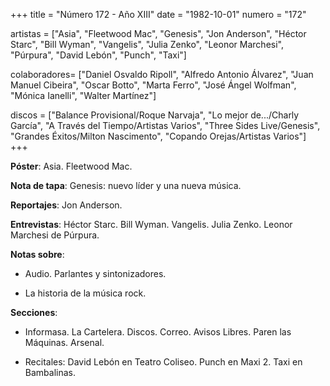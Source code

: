 +++
title = "Número 172 - Año XIII"
date = "1982-10-01"
numero = "172"

artistas = ["Asia", "Fleetwood Mac", "Genesis", "Jon Anderson", "Héctor Starc", "Bill Wyman", "Vangelis", "Julia Zenko", "Leonor Marchesi", "Púrpura", "David Lebón", "Punch", "Taxi"]

colaboradores= ["Daniel Osvaldo Ripoll", "Alfredo Antonio Álvarez", "Juan Manuel Cibeira", "Oscar Botto", "Marta Ferro", "José Ángel Wolfman", "Mónica Ianelli", "Walter Martínez"]

discos = ["Balance Provisional/Roque Narvaja", "Lo mejor de.../Charly García", "A Través del Tiempo/Artistas Varios", "Three Sides Live/Genesis", "Grandes Éxitos/Milton Nascimento", "Copando Orejas/Artistas Varios"]
+++

**Póster**: Asia. Fleetwood Mac.

**Nota de tapa**: Genesis: nuevo líder y una nueva música.

**Reportajes**: Jon Anderson.

**Entrevistas**: Héctor Starc. Bill Wyman. Vangelis. Julia Zenko. Leonor Marchesi de Púrpura.

**Notas sobre**:

- Audio. Parlantes y sintonizadores.

- La historia de la música rock.

**Secciones**:

- Informasa. La Cartelera. Discos. Correo. Avisos Libres. Paren las Máquinas. Arsenal.

- Recitales: David Lebón en Teatro Coliseo. Punch en Maxi 2. Taxi en Bambalinas. 